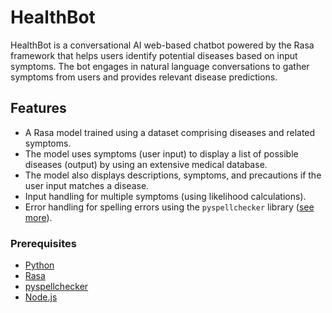# HealthBot

HealthBot is a conversational AI web-based chatbot powered by the Rasa framework that helps users identify potential diseases based on input symptoms. The bot engages in natural language conversations to gather symptoms from users and provides relevant disease predictions.

## Features

- A Rasa model trained using a dataset comprising diseases and related symptoms.
- The model uses symptoms (user input) to display a list of possible diseases (output) by using an extensive medical database.
- The model also displays descriptions, symptoms, and precautions if the user input matches a disease.
- Input handling for multiple symptoms (using likelihood calculations).
- Error handling for spelling errors using the `pyspellchecker` library ([see more](https://pypi.org/project/pyspellchecker/)).

### Prerequisites

- [Python](https://www.python.org/)
- [Rasa](https://rasa.com/docs/rasa/installation)
- [pyspellchecker](https://pypi.org/project/pyspellchecker/)
- [Node.js](https://nodejs.org/en/download)
